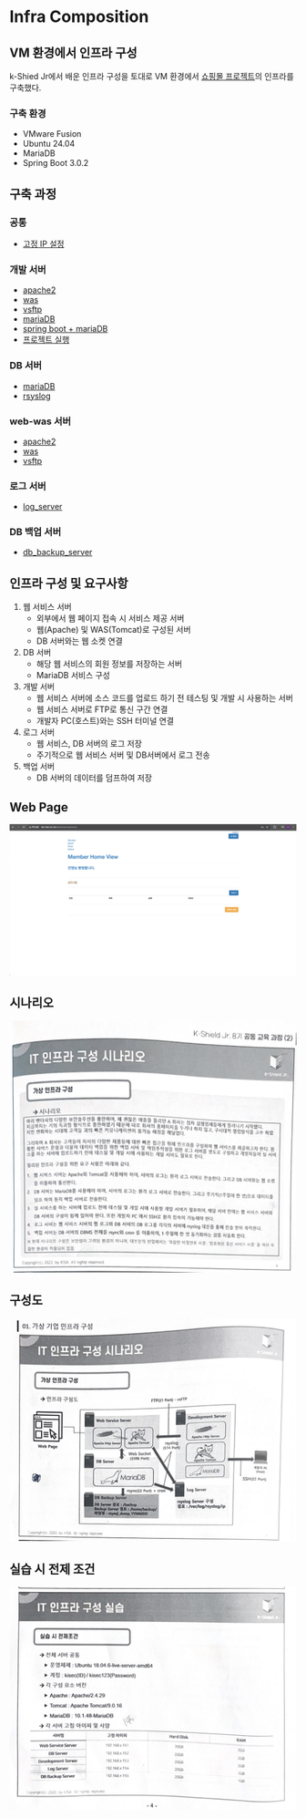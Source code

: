 # Infra Composition

## VM 환경에서 인프라 구성
k-Shied Jr에서 배운 인프라 구성을 토대로 VM 환경에서 [쇼핑몰 프로젝트](https://github.com/wlsdud0/java-spring-project-v2)의 인프라를 구축했다.

### 구축 환경
- VMware Fusion
- Ubuntu 24.04
- MariaDB
- Spring Boot 3.0.2

## 구축 과정
### 공통
- [고정 IP 설정](./인프라-구성/0.%20(공통)고정IP설정.md)
### 개발 서버
- [apache2](./인프라-구성/1.%20dev_server/1.%20apache2.md)
- [was](./인프라-구성/1.%20dev_server/2.%20was.md)
- [vsftp](./인프라-구성/1.%20dev_server/3.%20vsftp.md)
- [mariaDB](./인프라-구성/1.%20dev_server/4.%20mariaDB.md)
- [spring boot + mariaDB](./인프라-구성/1.%20dev_server/5.%20spring%20boot%20+%20mariaDB.md)
- [프로젝트 실행](./인프라-구성/1.%20dev_server/6.%20프로젝트%20실행.md)
### DB 서버
- [mariaDB](./인프라-구성/2.%20db_server/1.%20mariaDB.md)
- [rsyslog](./인프라-구성/2.%20db_server/2.%20rsyslog%20설정.md)
### web-was 서버
- [apache2](./인프라-구성/3.%20web_was/1.%20apache2.md)
- [was](./인프라-구성/3.%20web_was/2.%20was.md)
- [vsftp](./인프라-구성/3.%20web_was/3.%20vsftp.md)
### 로그 서버
- [log_server](./인프라-구성/4.%20log_server/1.%20log_server.md)
### DB 백업 서버
- [db_backup_server](./인프라-구성/5.%20db_backup_server/1.%20db_backup_server.md)


## 인프라 구성 및 요구사항
1. 웹 서비스 서버 
   - 외부에서 웹 페이지 접속 시 서비스 제공 서버
   - 웹(Apache) 및 WAS(Tomcat)로 구성된 서버
   - DB 서버와는 웹 소켓 연결
2. DB 서버
   - 해당 웹 서비스의 회원 정보를 저장하는 서버
   - MariaDB 서비스 구성
3. 개발 서버
   - 웹 서비스 서버에 소스 코드를 업로드 하기 전 테스팅 및 개발 시 사용하는 서버
   - 웹 서비스 서버로 FTP로 통신 구간 연결
   - 개발자 PC(호스트)와는 SSH 터미널 연결
4. 로그 서버
   - 웹 서비스, DB 서버의 로그 저장
   - 주기적으로 웹 서비스 서버 및 DB서버에서 로그 전송
5. 백업 서버
   - DB 서버의 데이터를 덤프하여 저장

## Web Page
![Web Page](./인프라-구성/img/execution_dev.png)

## 시나리오
![시나리오](./인프라-구성/img/시나리오.jpg)

## 구성도
![구성도](./인프라-구성/img/구성도.jpg)

## 실습 시 전제 조건
![실습 시 전제 조건](./인프라-구성/img/전제조건.jpg)

